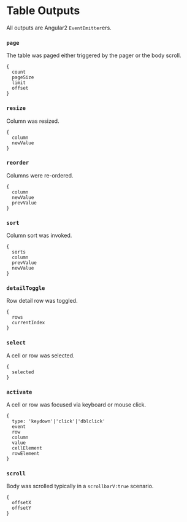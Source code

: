 # Table Outputs
All outputs are Angular2 `EventEmitter`ers.

### `page`
The table was paged either triggered by the pager or the body scroll.

```
{
  count
  pageSize
  limit
  offset
}
```

### `resize`
Column was resized.

```
{
  column
  newValue
}
```

### `reorder` 
Columns were re-ordered.

```
{
  column
  newValue
  prevValue
}
```

### `sort`
Column sort was invoked.

```
{
  sorts
  column
  prevValue
  newValue
}
```

### `detailToggle`
Row detail row was toggled.

```
{
  rows
  currentIndex
}
```

### `select`
A cell or row was selected.

```
{
  selected
}
```

### `activate`
A cell or row was focused via keyboard or mouse click.

```
{
  type: 'keydown'|'click'|'dblclick'
  event
  row
  column
  value
  cellElement
  rowElement
}
```

### `scroll`
Body was scrolled typically in a `scrollbarV:true` scenario.

```
{
  offsetX
  offsetY
}
```
